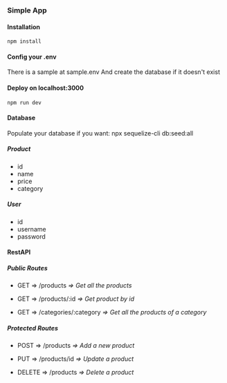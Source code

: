 ### Simple App

#### Installation
    npm install

#### Config your .env
There is a sample at sample.env
And create the database if it doesn't exist

#### Deploy on localhost:3000
    npm run dev

#### Database
Populate your database if you want:
    npx sequelize-cli db:seed:all
##### Product 
- id
- name
- price
- category 
##### User
- id
- username
- password

#### RestAPI
##### Public Routes
* GET => /products             *=> Get all the products*

* GET => /products/:id         *=> Get product by id*

* GET => /categories/:category *=> Get all the products of a category*

##### Protected Routes
* POST => /products            *=> Add a new product*

* PUT => /products/id          *=> Update a product*

* DELETE => /products          *=> Delete a product*

